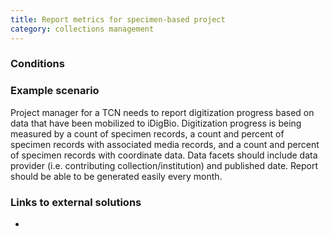 ```yaml
---
title: Report metrics for specimen-based project
category: collections management
---
```


### Conditions

### Example scenario

Project manager for a TCN needs to report digitization progress based on data that have been mobilized to iDigBio. Digitization progress is being measured by a count of specimen records, a count and percent of specimen records with associated media records, and a count and percent of specimen records with coordinate data. Data facets should include data provider (i.e. contributing collection/institution) and published date. Report should be able to be generated easily every month.

### Links to external solutions
-
